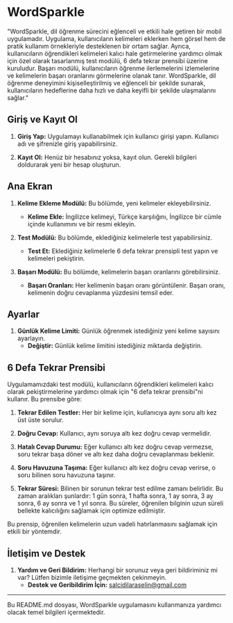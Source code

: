 # WordSparkle 

"WordSparkle, dil öğrenme sürecini eğlenceli ve etkili hale getiren bir mobil uygulamadır. Uygulama, kullanıcıların kelimeleri eklerken hem görsel hem de pratik kullanım örnekleriyle desteklenen bir ortam sağlar. Ayrıca, kullanıcıların öğrendikleri kelimeleri kalıcı hale getirmelerine yardımcı olmak için özel olarak tasarlanmış test modülü, 6 defa tekrar prensibi üzerine kuruludur. Başarı modülü, kullanıcıların öğrenme ilerlemelerini izlemelerine ve kelimelerin başarı oranlarını görmelerine olanak tanır. WordSparkle, dil öğrenme deneyimini kişiselleştirilmiş ve eğlenceli bir şekilde sunarak, kullanıcıların hedeflerine daha hızlı ve daha keyifli bir şekilde ulaşmalarını sağlar."


## Giriş ve Kayıt Ol

1. **Giriş Yap:** Uygulamayı kullanabilmek için kullanıcı girişi yapın. Kullanıcı adı ve şifrenizle giriş yapabilirsiniz.

2. **Kayıt Ol:** Henüz bir hesabınız yoksa, kayıt olun. Gerekli bilgileri doldurarak yeni bir hesap oluşturun.

## Ana Ekran

1. **Kelime Ekleme Modülü:** Bu bölümde, yeni kelimeler ekleyebilirsiniz.
   - **Kelime Ekle:** İngilizce kelimeyi, Türkçe karşılığını, İngilizce bir cümle içinde kullanımını ve  bir resmi ekleyin.
   

2. **Test Modülü:** Bu bölümde, eklediğiniz kelimelerle test yapabilirsiniz.
   - **Test Et:** Eklediğiniz kelimelerle 6 defa tekrar prensipli test yapın ve kelimeleri pekiştirin.

3. **Başarı Modülü:** Bu bölümde, kelimelerin başarı oranlarını görebilirsiniz.
   - **Başarı Oranları:** Her kelimenin başarı oranı görüntülenir. Başarı oranı, kelimenin doğru cevaplanma yüzdesini temsil eder.

## Ayarlar

1. **Günlük Kelime Limiti:** Günlük öğrenmek istediğiniz yeni kelime sayısını ayarlayın.
   - **Değiştir:** Günlük kelime limitini istediğiniz miktarda değiştirin.

## 6 Defa Tekrar Prensibi

Uygulamamızdaki test modülü, kullanıcıların öğrendikleri kelimeleri kalıcı olarak pekiştirmelerine yardımcı olmak için "6 defa tekrar prensibi"ni kullanır. Bu prensibe göre:

1. **Tekrar Edilen Testler:** Her bir kelime için, kullanıcıya aynı soru altı kez üst üste sorulur.
   
2. **Doğru Cevap:** Kullanıcı, aynı soruya altı kez doğru cevap vermelidir.

3. **Hatalı Cevap Durumu:** Eğer kullanıcı altı kez doğru cevap vermezse, soru tekrar başa döner ve altı kez daha doğru cevaplanması beklenir.

4. **Soru Havuzuna Taşıma:** Eğer kullanıcı altı kez doğru cevap verirse, o soru bilinen soru havuzuna taşınır.

5. **Tekrar Süresi:** Bilinen bir sorunun tekrar test edilme zamanı belirlidir. Bu zaman aralıkları şunlardır: 1 gün sonra, 1 hafta sonra, 1 ay sonra, 3 ay sonra, 6 ay sonra ve 1 yıl sonra. Bu süreler, öğrenilen bilginin uzun süreli bellekte kalıcılığını sağlamak için optimize edilmiştir.

Bu prensip, öğrenilen kelimelerin uzun vadeli hatırlanmasını sağlamak için etkili bir yöntemdir.

## İletişim ve Destek

1. **Yardım ve Geri Bildirim:** Herhangi bir sorunuz veya geri bildiriminiz mi var? Lütfen bizimle iletişime geçmekten çekinmeyin.
   - **Destek ve Geribildirim İçin:** salcidilaraselin@gmail.com
  

---

Bu README.md dosyası, WordSparkle uygulamasını kullanmanıza yardımcı olacak temel bilgileri içermektedir.
